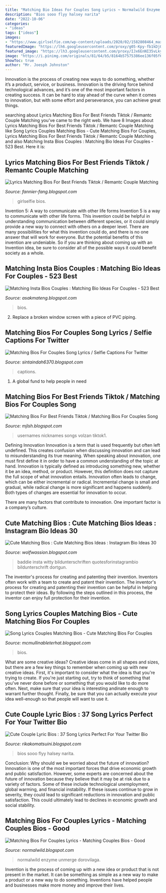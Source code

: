 ```yaml
---
title: "Matching Bio Ideas For Couples Song Lyrics ~ Normalwild Enzyme Unmerge Dorovilaga"
description: "Bios sooo flyy halsey narita"
date: "2022-10-06"
categories:
- "ideas"
tags: ["ideas"]
images:
- "https://www.girlselfie.com/wp-content/uploads/2020/02/1582808464_maxresdefault.jpg"
featuredImage: "https://lh6.googleusercontent.com/proxy/g05-Kpy-fb1kDjORLL72AtI2cYPdwKXQfyyNFVRiBWHd35g8kASGj0aBP6tRIxfUzS9G91dmo26DLk2gIMMT6Sd2kHUJOMaYgxuRrMyMCBqQBV85BQ2PiKkKKiUdNN5NzMHiNbc=w1200-h630-p-k-no-nu"
featured_image: "https://lh3.googleusercontent.com/proxy/IJx6EnNI35vLkyHsOe7vhroI9uAP9Xgw1K4YmVDRPaDtd2D1nsnufvD-elmG-K2iC5q22PyLDFCjg-gB5YcEh9cTCGt6Y8eh1O9HjWy3p_hQGKrYI8rSPp8vajTqYDq4LmJkg3izxQU=w1200-h630-p-k-no-nu"
image: "https://i.pinimg.com/originals/81/64/b5/8164b57575386ee136f05f6d0789d155.jpg"
ShowToc: true
author: "Mr. Joesph Johnston"
---
```



Innovation is the process of creating new ways to do something, whether it’s a product, service, or business. Innovation is the driving force behind technological advances, and it’s one of the most important factors in creating success. It can be hard to stay ahead of the curve when it comes to innovation, but with some effort and perseverance, you can achieve great things.

	

		
searching about Lyrics Matching Bios For Best Friends Tiktok / Remantc Couple Matching you've came to the right web. We have 8 Images about Lyrics Matching Bios For Best Friends Tiktok / Remantc Couple Matching like Song Lyrics Couples Matching Bios - Cute Matching Bios For Couples, Lyrics Matching Bios For Best Friends Tiktok / Remantc Couple Matching and also Matching Insta Bios Couples : Matching Bio Ideas For Couples - 523 Best. Here it is:
		
    
## Lyrics Matching Bios For Best Friends Tiktok / Remantc Couple Matching

<img loading=lazy src="https://www.girlselfie.com/wp-content/uploads/2020/02/1582808464_maxresdefault.jpg" onerror="this.onerror=null;this.src='https://tse3.mm.bing.net/th?id=OIP.DYPaeDou7L-6o8QkwYYe8QHaEK&amp;pid=15.1';" alt="Lyrics Matching Bios For Best Friends Tiktok / Remantc Couple Matching">

_Source: fannier-fang.blogspot.com_

>girlselfie bios. 

	

Invention 5: A way to communicate with other life forms
Invention 5 is a way to communicate with other life forms. This invention could be helpful in understanding communication between different species, or it could simply provide a new way to connect with others on a deeper level. There are many possibilities for what this invention could do, and there is no one answer that will work for everyone. But the potential benefits of this invention are undeniable. So if you are thinking about coming up with an Invention idea, be sure to consider all of the possible ways it could benefit society as a whole.

    
## Matching Insta Bios Couples : Matching Bio Ideas For Couples - 523 Best

<img loading=lazy src="https://lh3.googleusercontent.com/proxy/IJx6EnNI35vLkyHsOe7vhroI9uAP9Xgw1K4YmVDRPaDtd2D1nsnufvD-elmG-K2iC5q22PyLDFCjg-gB5YcEh9cTCGt6Y8eh1O9HjWy3p_hQGKrYI8rSPp8vajTqYDq4LmJkg3izxQU=w1200-h630-p-k-no-nu" onerror="this.onerror=null;this.src='https://tse2.mm.bing.net/th?id=OIP.U45HvKFtr5xn-BfRkSdLiwHaG1&amp;pid=15.1';" alt="Matching Insta Bios Couples : Matching Bio Ideas For Couples - 523 Best">

_Source: asakmateng.blogspot.com_

>bios. 

	

2. Replace a broken window screen with a piece of PVC piping.

    
## Matching Bios For Couples Song Lyrics / Selfie Captions For Twitter

<img loading=lazy src="https://i.pinimg.com/736x/cb/f6/a5/cbf6a5a1321a616734a74322bcd76f49.jpg" onerror="this.onerror=null;this.src='https://tse1.mm.bing.net/th?id=OIP.2bkDK260s3qJtie1F4hF-gHaNK&amp;pid=15.1';" alt="Matching Bios For Couples Song Lyrics / Selfie Captions For Twitter">

_Source: sintaindah6370.blogspot.com_

>captions. 

	

1. A global fund to help people in need 

    
## Matching Bios For Best Friends Tiktok / Matching Bios For Couples Song

<img loading=lazy src="https://lh6.googleusercontent.com/proxy/g05-Kpy-fb1kDjORLL72AtI2cYPdwKXQfyyNFVRiBWHd35g8kASGj0aBP6tRIxfUzS9G91dmo26DLk2gIMMT6Sd2kHUJOMaYgxuRrMyMCBqQBV85BQ2PiKkKKiUdNN5NzMHiNbc=w1200-h630-p-k-no-nu" onerror="this.onerror=null;this.src='https://tse2.mm.bing.net/th?id=OIP.jrWy7XWtwbeqHG-UXradCQAAAA&amp;pid=15.1';" alt="Matching Bios For Best Friends Tiktok / Matching Bios For Couples Song">

_Source: mjlsh.blogspot.com_

>usernames nicknames songs volzan tiktok1. 

	

Defining Innovation
Innovation is a term that is used frequently but often left undefined. This creates confusion when discussing innovation and can lead to misunderstanding its true meaning. When speaking about innovation, one must first define it in order to have a common understanding of the topic at hand.
Innovation is typically defined as introducing something new, whether it be an idea, method, or product. However, this definition does not capture the full scope of what innovation entails. Innovation often leads to change, which can be either incremental or radical. Incremental change is small and gradual, while radical change is more significant and happens suddenly. Both types of changes are essential for innovation to occur.

There are many factors that contribute to innovation. One important factor is a company’s culture.

    
## Cute Matching Bios : Cute Matching Bios Ideas : Instagram Bio Ideas 30

<img loading=lazy src="https://i.pinimg.com/originals/2e/17/35/2e1735edb13862c75329ba68b7c8bd5a.jpg" onerror="this.onerror=null;this.src='https://tse1.mm.bing.net/th?id=OIP.e8LLMGYYfWCIVjO_Tl_IlgHaNK&amp;pid=15.1';" alt="Cute Matching Bios : Cute Matching Bios Ideas : Instagram Bio Ideas 30">

_Source: wolfwassion.blogspot.com_

>baddie insta witty bildunterschriften quotesforinstagrambio bildunterschrift dortgun. 

	

The inventor's process for creating and patenting their invention.
Inventors often work with a team to create and patent their invention. The inventor's process for creating and patenting their invention can be helpful in helping to protect their ideas. By following the steps outlined in this process, the inventor can enjoy full protection for their invention.

    
## Song Lyrics Couples Matching Bios - Cute Matching Bios For Couples

<img loading=lazy src="https://i.pinimg.com/736x/22/63/a8/2263a8bbeff07741d4917104f0874f57.jpg" onerror="this.onerror=null;this.src='https://tse4.mm.bing.net/th?id=OIP.GYrlt4nEal55yDxgHtPRnQHaNL&amp;pid=15.1';" alt="Song Lyrics Couples Matching Bios - Cute Matching Bios For Couples">

_Source: mcmullinableterhat.blogspot.com_

>bios. 

	

What are some creative ideas?
Creative ideas come in all shapes and sizes, but there are a few key things to remember when coming up with new creative ideas. First, it's important to consider what the idea is that you're trying to create. If you're just starting out, try to think of something that you've never done before or something that you would like to do more often. Next, make sure that your idea is interesting andinate enough to warrant further thought. Finally, be sure that you can actually execute your idea well-enough so that people will want to use it.

    
## Cute Couple Lyric Bios : 37 Song Lyrics Perfect For Your Twitter Bio

<img loading=lazy src="https://i.pinimg.com/originals/18/2e/0b/182e0bd484115225cdcfa434b982f59c.jpg" onerror="this.onerror=null;this.src='https://tse1.mm.bing.net/th?id=OIP.OANVMGGktosVJmMKfM6H9QHaNH&amp;pid=15.1';" alt="Cute Couple Lyric Bios : 37 Song Lyrics Perfect For Your Twitter Bio">

_Source: rikakomatsuini.blogspot.com_

>bios sooo flyy halsey narita. 

	

Conclusion: Why should we be worried about the future of innovation?
Innovation is one of the most important forces that drive economic growth and public satisfaction. However, some experts are concerned about the future of innovation because they believe that it may be at risk due to a variety of factors. Some of these include technological unemployment, global warming, and financial instability. If these issues continue to grow in severity, they could lead to significant reductions in innovation and public satisfaction. This could ultimately lead to declines in economic growth and social stability.

    
## Matching Bios For Couples Lyrics - Matching Couples Bios - Good

<img loading=lazy src="https://i.pinimg.com/originals/81/64/b5/8164b57575386ee136f05f6d0789d155.jpg" onerror="this.onerror=null;this.src='https://tse1.mm.bing.net/th?id=OIP.TMcOkXjKVyvtgzH8RWVdiQHaJP&amp;pid=15.1';" alt="Matching Bios For Couples Lyrics - Matching Couples Bios - Good">

_Source: normalwild.blogspot.com_

>normalwild enzyme unmerge dorovilaga. 

	

Invention is the process of coming up with a new idea or product that is not present in the market. It can be something as simple as a new way to make a product or a new way to do something. Inventions have helped people and businesses make more money and improve their lives.


